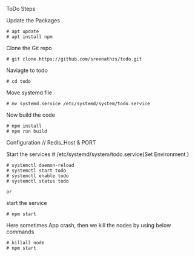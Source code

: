 ToDo Steps

Update the Packages

    # apt update
    # apt install npm
Clone the Git repo

    # git clone https://github.com/sreenathzs/todo.git

Naviagte to todo

    # cd todo

Move systemd file

    # mv systemd.service /etc/systemd/system/todo.service

Now build the code

    # npm install 
    # npm run build 

Configuration // Redis_Host & PORT

Start the services 
    # /etc/systemd/system/todo.service(Set Environment )

    # systemctl daemon-reload
    # systemctl start todo 
    # systemctl enable todo 
    # systemctl status todo 

    or

start the service

    # npm start 
    
Here sometimes App crash, then we kill the nodes by using below commands

    # killall node
    # npm start